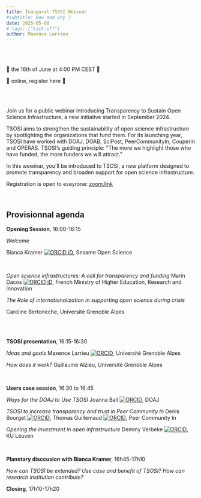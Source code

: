```yaml
---
title: Inaugural TSOSI Webinar
#subtitle: How and why ?
date: 2025-05-08
# tags: ["kick-off"]
author: Maxence Larrieu
---
```



<br />
<br />


📅 the 16th of June at 4:00 PM CEST 📅

📌 online, register here 📌

<br />
<br />


Join us for a public webinar introducing Transparency to Sustain Open Science Infrastructure, a new initiative started in September 2024.

TSOSI aims to strengthen the sustainability of open science infrastructure by spotlighting the organizations that fund them. For its launching year, TSOSI have worked with DOAJ, DOAB, SciPost, PeerCommunityIn, Couperin and OPERAS. TSOSI’s guiding principle: "The more we highlight those who have funded, the more funders we will attract."

In this wewinar, you'll be introduced to TSOSI, a new platform designed to promote transparency and broaden support for open science infrastructure.

Registration is open to eveyrone: [zoom.link](zoom.link)

<br />

## Provisionnal agenda

**Opening Session**, 16:00-16:15

_Welcome_

Bianca Kramer <a href="https://orcid.org/0000-0002-5965-6560"><img src="https://orcid.org/sites/default/files/images/orcid_16x16.png" alt="ORCID iD" class="orcid-icon"></a>, Sesame Open Science


<br />

_Open science infrastructures: A call for transparency and funding_ Marin Dacos <a href="https://orcid.org/0000-0002-9361-5295"><img src="https://orcid.org/sites/default/files/images/orcid_16x16.png" alt="ORCID iD" class="orcid-icon"></a>, French Ministry of Higher Education, Research and Innovation


_The Role of internationalization in supporting open science during crisis_ 

Caroline Bertoneche, Université Grenoble Alpes


<br />
<br />

**TSOSI presentation**, 16:15-16:30

_Ideas and goals_
Maxence Larrieu [![ORCID](https://orcid.org/sites/default/files/images/orcid_16x16.png)](https://orcid.org/0000-0002-1834-3007), Université Grenoble Alpes

_How does it work?_
Guillaume Alzieu, Université Grenoble Alpes

<br />

**Users case session**, 16:30 to 16:45

_Ways for the DOAJ to Use TSOSI_
Joanna Ball [![ORCID](https://orcid.org/sites/default/files/images/orcid_16x16.png)](https://orcid.org/0000-0002-4033-9119), DOAJ


_TSOSI to increase transparency and trust in Peer Community In_
Denis Bourget [![ORCID](https://orcid.org/sites/default/files/images/orcid_16x16.png)](https://orcid.org/0000-0002-2109-5323), Thomas Guillemaud [![ORCID](https://orcid.org/sites/default/files/images/orcid_16x16.png)](https://orcid.org/0000-0003-0451-1644), Peer Community In


_Opening the investment in open infrastructure_
Demmy Verbeke [![ORCID](https://orcid.org/sites/default/files/images/orcid_16x16.png)](https://orcid.org/0000-0002-1020-3659), KU Leuven


<br />

**Planetary disccusion with Bianca Kramer**, 16h45-17h10

_How can TSOSI be extended?_
_Use case and benefit of TSOSI?_
_How can research institution contribute?_


**Closing**, 17h10-17h20

